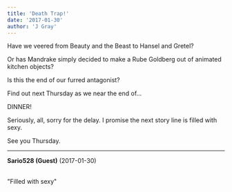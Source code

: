 ```yaml
---
title: 'Death Trap!'
date: '2017-01-30'
author: 'J Gray'
---
```


<p>Have we veered from Beauty and the Beast to Hansel and Gretel?</p><p>Or has Mandrake simply decided to make a Rube Goldberg out of animated kitchen objects?</p><p>Is this the end of our furred antagonist?</p><p>Find out next Thursday as we near the end of...</p><p>DINNER!</p><p>Seriously, all, sorry for the delay. I promise the next story line is filled with sexy.</p><p>See you Thursday.</p>

---
**Sario528 (Guest)** (2017-01-30)

<br> "Filled with sexy"

